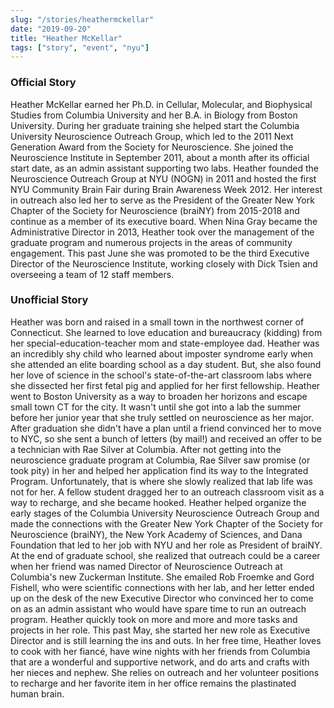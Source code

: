 ```yaml
---
slug: "/stories/heathermckellar"
date: "2019-09-20"
title: "Heather McKellar"
tags: ["story", "event", "nyu"]
---
```

### Official Story
Heather McKellar earned her Ph.D. in Cellular, Molecular, and Biophysical Studies from Columbia University and her B.A. in Biology from Boston University. During her graduate training she helped start the Columbia University Neuroscience Outreach Group, which led to the 2011 Next Generation Award from the Society for Neuroscience. She joined the Neuroscience Institute in September 2011, about a month after its official start date, as an admin assistant supporting two labs. Heather founded the Neuroscience Outreach Group at NYU (NOGN) in 2011 and hosted the first NYU Community Brain Fair during Brain Awareness Week 2012. Her interest in outreach also led her to serve as the President of the Greater New York Chapter of the Society for Neuroscience (braiNY) from 2015-2018 and continue as a member of its executive board. When Nina Gray became the Administrative Director in 2013, Heather took over the management of the graduate program and numerous projects in the areas of community engagement. This past June she was promoted to be the third Executive Director of the Neuroscience Institute, working closely with Dick Tsien and overseeing a team of 12 staff members.

### Unofficial Story
Heather was born and raised in a small town in the northwest corner of Connecticut. She learned to love education and bureaucracy (kidding) from her special-education-teacher mom and state-employee dad. Heather was an incredibly shy child who learned about imposter syndrome early when she attended an elite boarding school as a day student. But, she also found her love of science in the school's state-of-the-art classroom labs where she dissected her first fetal pig and applied for her first fellowship. Heather went to Boston University as a way to broaden her horizons and escape small town CT for the city. It wasn't until she got into a lab the summer before her junior year that she truly settled on neuroscience as her major. After graduation she didn't have a plan until a friend convinced her to move to NYC, so she sent a bunch of letters (by mail!) and received an offer to be a technician with Rae Silver at Columbia. After not getting into the neuroscience graduate program at Columbia, Rae Silver saw promise (or took pity) in her and helped her application find its way to the Integrated Program. Unfortunately, that is where she slowly realized that lab life was not for her. A fellow student dragged her to an outreach classroom visit as a way to recharge, and she became hooked. Heather helped organize the early stages of the Columbia University Neuroscience Outreach Group and made the connections with the Greater New York Chapter of the Society for Neuroscience (braiNY), the New York Academy of Sciences, and Dana Foundation that led to her job with NYU and her role as President of braiNY. At the end of graduate school, she realized that outreach could be a career when her friend was named Director of Neuroscience Outreach at Columbia's new Zuckerman Institute. She emailed Rob Froemke and Gord Fishell, who were scientific connections with her lab, and her letter ended up on the desk of the new Executive Director who convinced her to come on as an admin assistant who would have spare time to run an outreach program. Heather quickly took on more and more and more tasks and projects in her role. This past May, she started her new role as Executive Director and is still learning the ins and outs. In her free time, Heather loves to cook with her fiancé, have wine nights with her friends from Columbia that are a wonderful and supportive network, and do arts and crafts with her nieces and nephew. She relies on outreach and her volunteer positions to recharge and her favorite item in her office remains the plastinated human brain.